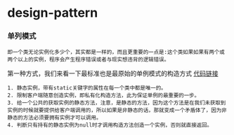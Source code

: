 # design-pattern
### 单列模式
    即一个类无论实例化多少个，其实都是一样的，而且更重要的一点是:这个类如果如果有两个或两个以上的实例，程序会产生程序错误或者与现实想违背的逻辑错误。
第一种方式，我们来看一下最标准也是最原始的单例模式的构造方式
[代码链接](https://github.com/Huanglog/design-pattern/blob/master/singleton/src/main/java/com.singleton/Singleton.java)
    
    1. 静态实例，带有static关键字的属性在每一个类中都是唯一的。
    2. 限制客户端随意创造实例，即私有化构造方法，此为保证单例的最重要的一步。
    3. 给一个公共的获取实例的静态方法，注意，是静态的方法，因为这个方法是在我们未获取到实例的时候就要提供给客户端调用的，所以如果是非静态的话，那就变成一个矛盾体了，因为非静态的方法必须要拥有实例才可以调用。
    4. 判断只有持有的静态实例为null时才调用构造方法创造一个实例，否则就直接返回。
